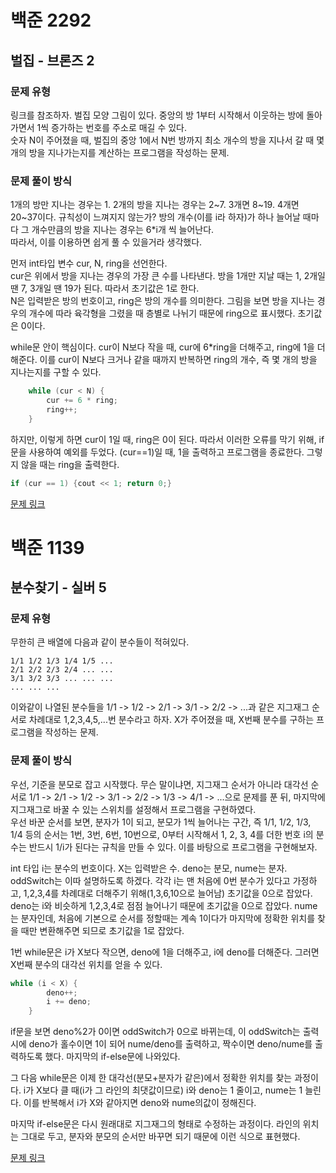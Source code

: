 # 백준 2292
## 벌집 - 브론즈 2
### 문제 유형

링크를 참조하자. 벌집 모양 그림이 있다. 중앙의 방 1부터 시작해서 이웃하는 방에 돌아가면서 1씩 증가하는 번호를 
주소로 매길 수 있다.   
숫자 N이 주어졌을 때, 벌집의 중앙 1에서 N번 방까지 최소 개수의 방을 지나서 갈 때 몇 개의 방을 지나가는지를
계산하는 프로그램을 작성하는 문제.

### 문제 풀이 방식

1개의 방만 지나는 경우는 1. 2개의 방을 지나는 경우는 2~7. 3개면 8~19. 4개면 20~37이다. 규칙성이 느껴지지
않는가? 방의 개수(이를 i라 하자)가 하나 늘어날 때마다 그 개수만큼의 방을 지나는 경우는 6*i개 씩 늘어난다.   
따라서, 이를 이용하면 쉽게 풀 수 있을거라 생각했다.

먼저 int타입 변수 cur, N, ring을 선언한다.    
cur은 위에서 방을 지나는 경우의 가장 큰 수를 나타낸다. 방을 1개만 지날 때는 1, 2개일 땐 7, 3개일 땐 19가 
된다. 따라서 초기값은 1로 한다.   
N은 입력받은 방의 번호이고, ring은 방의 개수를 의미한다. 그림을 보면 방을 지나는 경우의 개수에 따라 육각형을
그렸을 때 층별로 나뉘기 때문에 ring으로 표시했다. 초기값은 0이다.

while문 안이 핵심이다. cur이 N보다 작을 때, cur에 6*ring을 더해주고, ring에 1을 더해준다. 이를 cur이
N보다 크거나 같을 때까지 반복하면 ring의 개수, 즉 몇 개의 방을 지나는지를 구할 수 있다.
~~~cpp
    while (cur < N) {
        cur += 6 * ring;
        ring++;
    }
~~~

하지만, 이렇게 하면 cur이 1일 때, ring은 0이 된다. 따라서 이러한 오류를 막기 위해, if문을 사용하여 예외를
두었다. (cur==1)일 때, 1을 출력하고 프로그램을 종료한다. 그렇지 않을 때는 ring을 출력한다.
~~~cpp
if (cur == 1) {cout << 1; return 0;}
~~~

[문제 링크](https://github.com/tyshim0118/BJ-Codes/blob/main/BJ2292.cpp)

# 백준 1139
## 분수찾기 - 실버 5
### 문제 유형

무한히 큰 배열에 다음과 같이 분수들이 적혀있다.
~~~
1/1 1/2 1/3 1/4 1/5 ...
2/1 2/2 2/3 2/4 ... ... 
3/1 3/2 3/3 ... ... ...
... ... ...
~~~
이와같이 나열된 분수들을 1/1 -> 1/2 -> 2/1 -> 3/1 -> 2/2 -> ...과 같은 지그재그 순서로 차례대로 1,2,3,4,5,...번 분수라고 하자. X가 주어졌을 때, X번째 분수를 구하는 프로그램을 작성하는 문제.

### 문제 풀이 방식

우선, 기준을 분모로 잡고 시작했다. 무슨 말이냐면, 지그재그 순서가 아니라 대각선 순서로 1/1 -> 2/1 -> 1/2 -> 3/1 -> 2/2 -> 1/3 -> 4/1 -> ...으로 문제를 푼 뒤, 마지막에 지그재그로 바꿀 수 있는 스위치를 설정해서 프로그램을 구현하였다.   
우선 바꾼 순서를 보면, 분자가 1이 되고, 분모가 1씩 늘어나는 구간, 즉 1/1, 1/2, 1/3, 1/4 등의 순서는 1번, 3번, 6번, 10번으로, 0부터 시작해서 1, 2, 3, 4를 더한 번호 i의 분수는 반드시 1/i가 된다는 규칙을 만들 수 있다. 이를 바탕으로 프로그램을 구현해보자.

int 타입 i는 분수의 번호이다. X는 입력받은 수. deno는 분모, nume는 분자. oddSwitch는 이따 설명하도록 하겠다.
각각 i는 맨 처음에 0번 분수가 있다고 가정하고, 1,2,3,4를 차례대로 더해주기 위해(1,3,6,10으로 늘어남)
초기값을 0으로 잡았다.
deno는 i와 비슷하게 1,2,3,4로 점점 늘어나기 때문에 초기값을 0으로 잡았다. nume는 분자인데, 처음에 기본으로 순서를 정할때는 계속 1이다가 마지막에 정확한 위치를 찾을 때만 변환해주면 되므로 초기값을 1로 잡았다.

1번 while문은 i가 X보다 작으면, deno에 1을 더해주고, i에 deno를 더해준다. 그러면 X번째 분수의 대각선 위치를 얻을 수 있다.
~~~cpp
while (i < X) {
        deno++;
        i += deno;
    }
~~~
if문을 보면 deno%2가 0이면 oddSwitch가 0으로 바뀌는데, 이 oddSwitch는 출력 시에 deno가 홀수이면 1이 되어 nume/deno를 출력하고, 짝수이면 deno/nume를 출력하도록 했다. 마지막의 if-else문에 나와있다.

그 다음 while문은 이제 한 대각선(분모+분자가 같은)에서 정확한 위치를 찾는 과정이다. i가 X보다 클 때(i가 그 라인의 최댓값이므로) i와 deno는 1 줄이고, nume는 1 늘린다. 이를 반복해서 i가 X와 같아지면 deno와 nume의값이 정해진다.

마지막 if-else문은 다시 원래대로 지그재그의 형태로 수정하는 과정이다. 라인의 위치는 그대로 두고, 분자와 분모의 순서만 바꾸면 되기 때문에 이런 식으로 표현했다.

[문제 링크](https://github.com/tyshim0118/BJ-Codes/blob/main/BJ1193.cpp)
